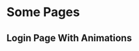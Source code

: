 <script setup>
import PagePreview from './components/PagePreview.vue'
import Login from './components/Login.vue'

</script>
# Some Pages

## Login Page With Animations
<PagePreview>
  <Login />
</PagePreview>